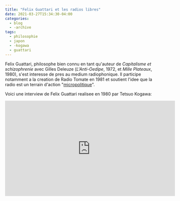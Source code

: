```yaml
---
title: "Felix Guattari et les radios libres"
date: 2021-03-27T15:34:30-04:00
categories:
  - blog
  - -archive
tags:
  - philosophie
  - japon
  - -kogawa
  - guattari
---
```

Felix Guattari, philosophe bien connu en tant qu'auteur de _Capitalisme et schizophrenie_ avec Gilles Deleuze (_L'Anti-Oedipe_, 1972, et _Mille Plateaux_, 1980),
s'est interesse de pres au medium radiophonique. Il participe notamment a la creation de Radio Tomate en 1981 et soutient l'idee que la radio est un terrain d'action
"[micropolitique](https://journals.sagepub.com/doi/abs/10.1177/0957155806060795)".

Voici une interview de Felix Guattari realisee en 1980 par Tetsuo Kogawa:
<iframe width="560" height="315" src="https://www.youtube.com/embed/kwtCvlt1uy8" title="YouTube video player" frameborder="0" allow="accelerometer; autoplay; clipboard-write; encrypted-media; gyroscope; picture-in-picture" allowfullscreen></iframe>
